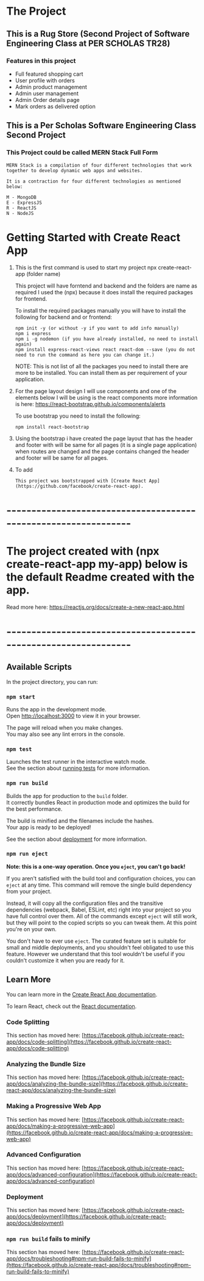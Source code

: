 # The Project

## This is a Rug Store (Second Project of Software Engineering Class at PER SCHOLAS TR28)

### Features in this project

- Full featured shopping cart
- User profile with orders
- Admin product management
- Admin user management
- Admin Order details page
- Mark orders as delivered option

## This is a Per Scholas Software Engineering Class Second Project

### This Project could be called MERN Stack Full Form

    MERN Stack is a compilation of four different technologies that work together to develop dynamic web apps and websites.

    It is a contraction for four different technologies as mentioned below:

    M - MongoDB
    E - ExpressJS
    R - ReactJS
    N - NodeJS

# Getting Started with Create React App

1.  This is the first command is used to start my project
    npx create-react-app (folder name)

    This project will have forntend and backend and the folders are name as required
    I used the (npx) because it does install the required packages for frontend.

    To install the required packages manually you will have to install the following for backend and or frontend:

        npm init -y (or without -y if you want to add info manually)
        npm i express
        npm i -g nodemon (if you have already installed, no need to install again)
        npm install express-react-views react react-dom --save (you do not need to run the command as here you can change it.)

    NOTE: This is not list of all the packages you need to install there are more to be installed. You can install them as per requirement of your application.

2.  For the page layout design I will use components and one of the elements below I will be using is the react components more information is here:
    https://react-bootstrap.github.io/components/alerts

    To use bootstrap you need to install the following:

        npm install react-bootstrap

3.  Using the bootstrap i have created the page layout that has the header and footer with will be same for all pages (it is a single page application) when routes are changed and the page contains changed the header and footer will be same for all pages.

4.  To add

        This project was bootstrapped with [Create React App](https://github.com/facebook/create-react-app).

# ---------------------------------------------------------------

# The project created with (npx create-react-app my-app) below is the default Readme created with the app.

Read more here: https://reactjs.org/docs/create-a-new-react-app.html

# ---------------------------------------------------------------

## Available Scripts

In the project directory, you can run:

### `npm start`

Runs the app in the development mode.\
Open [http://localhost:3000](http://localhost:3000) to view it in your browser.

The page will reload when you make changes.\
You may also see any lint errors in the console.

### `npm test`

Launches the test runner in the interactive watch mode.\
See the section about [running tests](https://facebook.github.io/create-react-app/docs/running-tests) for more information.

### `npm run build`

Builds the app for production to the `build` folder.\
It correctly bundles React in production mode and optimizes the build for the best performance.

The build is minified and the filenames include the hashes.\
Your app is ready to be deployed!

See the section about [deployment](https://facebook.github.io/create-react-app/docs/deployment) for more information.

### `npm run eject`

**Note: this is a one-way operation. Once you `eject`, you can't go back!**

If you aren't satisfied with the build tool and configuration choices, you can `eject` at any time. This command will remove the single build dependency from your project.

Instead, it will copy all the configuration files and the transitive dependencies (webpack, Babel, ESLint, etc) right into your project so you have full control over them. All of the commands except `eject` will still work, but they will point to the copied scripts so you can tweak them. At this point you're on your own.

You don't have to ever use `eject`. The curated feature set is suitable for small and middle deployments, and you shouldn't feel obligated to use this feature. However we understand that this tool wouldn't be useful if you couldn't customize it when you are ready for it.

## Learn More

You can learn more in the [Create React App documentation](https://facebook.github.io/create-react-app/docs/getting-started).

To learn React, check out the [React documentation](https://reactjs.org/).

### Code Splitting

This section has moved here: [https://facebook.github.io/create-react-app/docs/code-splitting](https://facebook.github.io/create-react-app/docs/code-splitting)

### Analyzing the Bundle Size

This section has moved here: [https://facebook.github.io/create-react-app/docs/analyzing-the-bundle-size](https://facebook.github.io/create-react-app/docs/analyzing-the-bundle-size)

### Making a Progressive Web App

This section has moved here: [https://facebook.github.io/create-react-app/docs/making-a-progressive-web-app](https://facebook.github.io/create-react-app/docs/making-a-progressive-web-app)

### Advanced Configuration

This section has moved here: [https://facebook.github.io/create-react-app/docs/advanced-configuration](https://facebook.github.io/create-react-app/docs/advanced-configuration)

### Deployment

This section has moved here: [https://facebook.github.io/create-react-app/docs/deployment](https://facebook.github.io/create-react-app/docs/deployment)

### `npm run build` fails to minify

This section has moved here: [https://facebook.github.io/create-react-app/docs/troubleshooting#npm-run-build-fails-to-minify](https://facebook.github.io/create-react-app/docs/troubleshooting#npm-run-build-fails-to-minify)

